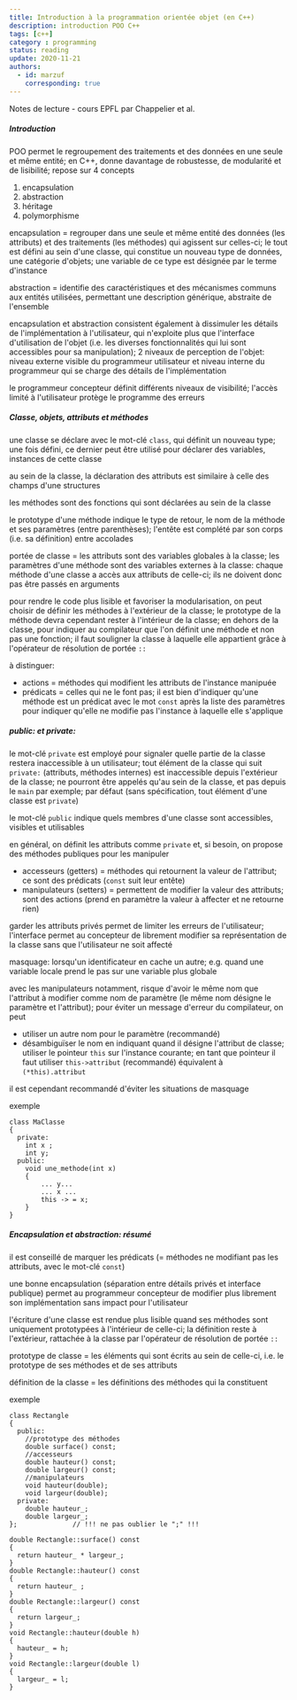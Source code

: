 ```yaml
---
title: Introduction à la programmation orientée objet (en C++)
description: introduction POO C++
tags: [c++] 
category : programming
status: reading
update: 2020-11-21
authors:
  - id: marzuf
    corresponding: true
---
```


Notes de lecture - cours EPFL par Chappelier et al.

##### Introduction

POO permet le regroupement des traitements et des données en une seule et même entité; en C++, donne davantage de robustesse, de modularité et de lisibilité; repose sur 4 concepts
1. encapsulation
2. abstraction
3. héritage
4. polymorphisme

encapsulation = regrouper dans une seule et même entité des données (les attributs) et des traitements (les méthodes) qui agissent sur celles-ci; le tout est défini au sein d'une classe, qui constitue un nouveau type de données, une catégorie d'objets; une variable de ce type est désignée par le terme d'instance 

abstraction = identifie des caractéristiques et des mécanismes communs aux entités utilisées, permettant une description générique, abstraite de l'ensemble

encapsulation et abstraction consistent également à dissimuler les détails de l'implémentation à l'utilisateur, qui  n'exploite plus que l'interface d'utilisation de l'objet (i.e. les diverses fonctionnalités qui lui sont accessibles pour sa manipulation); 2 niveaux de perception de l'objet: niveau externe visible du programmeur utilisateur et niveau interne du programmeur qui se charge des détails de l'implémentation

le programmeur concepteur définit différents niveaux de visibilité; l'accès limité à l'utilisateur protège le programme des erreurs

##### Classe, objets, attributs et méthodes

une classe se déclare avec le mot-clé `class`, qui définit un nouveau type; une fois défini, ce dernier peut être utilisé pour déclarer des variables, instances de cette classe

au sein de la classe, la déclaration des attributs est similaire à celle des champs d'une structures

les méthodes sont des fonctions qui sont déclarées au sein de la classe

le prototype d'une méthode indique le type de retour, le nom de la méthode et ses paramètres (entre parenthèses); l'entête est complété par son corps (i.e. sa définition) entre accolades

portée de classe = les attributs sont des variables globales à la classe; les paramètres d'une méthode sont des variables externes à la classe: chaque méthode d'une classe a accès aux attributs de celle-ci; ils ne doivent donc pas être passés en arguments 

pour rendre le code plus lisible et favoriser la modularisation, on peut choisir de définir les méthodes à l'extérieur de la classe; le prototype de la méthode devra cependant rester à l'intérieur de la classe; en dehors de la classe, pour indiquer au compilateur que l'on définit une méthode et non pas une fonction; il faut souligner la classe à laquelle elle appartient grâce à l'opérateur de résolution de portée `::`

à distinguer:
* actions = méthodes qui modifient les attributs de l'instance manipuée 
* prédicats = celles qui ne le font pas; il est bien d'indiquer qu'une méthode est un prédicat avec le mot `const` après la liste des paramètres pour indiquer qu'elle ne modifie pas l'instance à laquelle elle s'applique 

##### public: et private:

le mot-clé `private` est employé pour signaler quelle partie de la classe restera inaccessible à un utilisateur; tout élément de la classe qui suit `private:` (attributs, méthodes internes) est inaccessible depuis l'extérieur de la classe; ne pourront être appelés qu'au sein de la classe, et pas depuis le `main` par exemple; par défaut (sans spécification, tout élément d'une classe est `private`)

le mot-clé `public` indique quels membres d'une classe sont accessibles, visibles et utilisables

en général, on définit les attributs comme `private` et, si besoin, on propose des méthodes publiques pour les manipuler
* accesseurs (getters) = méthodes qui retournent la valeur de l'attribut; ce sont des prédicats (`const` suit leur entête)
* manipulateurs (setters) = permettent de modifier la valeur des attributs; sont des actions (prend en paramètre la valeur à affecter et ne retourne rien)

garder les attributs privés permet de limiter les erreurs de l'utilisateur; l'interface permet au concepteur de librement modifier sa représentation de la classe sans que l'utilisateur ne soit affecté

masquage: lorsqu'un identificateur en cache un autre; e.g. quand une variable locale prend le pas sur une variable plus globale

avec les manipulateurs notamment, risque d'avoir le même nom que l'attribut à modifier comme  nom de paramètre (le même nom désigne le paramètre et l'attribut); pour éviter un message d'erreur du compilateur, on peut
* utiliser un autre nom pour le paramètre (recommandé)
* désambiguïser le nom en indiquant quand il désigne l'attribut de classe; utiliser le pointeur `this` sur l'instance courante; en tant que pointeur il faut utiliser `this->attribut` (recommandé) équivalent à `(*this).attribut`

il est cependant recommandé d'éviter les situations de masquage

exemple

```
class MaClasse
{
  private:
    int x ;
    int y;
  public:
    void une_methode(int x)
    {
    	... y...
    	... x ...
    	this -> = x;
    }
}
```

##### Encapsulation et abstraction: résumé

il est conseillé de marquer les prédicats (= méthodes ne modifiant pas les attributs, avec le mot-clé `const`)

une bonne encapsulation (séparation entre détails privés et interface publique) permet au programmeur concepteur de modifier plus librement son implémentation sans impact pour l'utilisateur

l'écriture d'une classe est rendue plus lisible quand ses méthodes sont uniquement prototypées à l'intérieur de celle-ci; la définition reste à l'extérieur, rattachée à la classe par l'opérateur de résolution de portée `::`

prototype de classe = les éléments qui sont écrits au sein de celle-ci, i.e. le prototype de ses méthodes et de ses attributs

définition de la classe = les définitions des méthodes qui la constituent 

exemple 

```
class Rectangle
{
  public:
    //prototype des méthodes 
    double surface() const;
    //accesseurs
    double hauteur() const;
    double largeur() const;
    //manipulateurs
    void hauteur(double);
    void largeur(double);
  private:
    double hauteur_;
    double largeur_;
}; 				// !!! ne pas oublier le ";" !!!

double Rectangle::surface() const 
{
  return hauteur_ * largeur_;
}
double Rectangle::hauteur() const 
{
  return hauteur_ ;
}
double Rectangle::largeur() const 
{
  return largeur_;
}
void Rectangle::hauteur(double h)  
{
  hauteur_ = h;
}
void Rectangle::largeur(double l)  
{
  largeur_ = l;
}
```
```
```

```
```
```

```
```
```

```
```
```
```

































